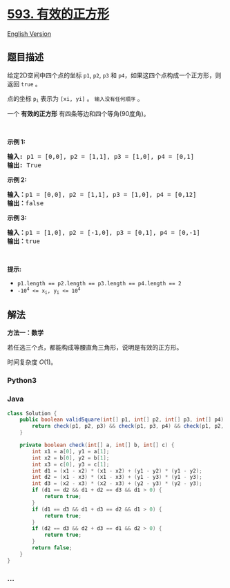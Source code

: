 # [593. 有效的正方形](https://leetcode.cn/problems/valid-square)

[English Version](/solution/0500-0599/0593.Valid%20Square/README_EN.md)

## 题目描述

<!-- 这里写题目描述 -->

<p>给定2D空间中四个点的坐标&nbsp;<code>p1</code>,&nbsp;<code>p2</code>,&nbsp;<code>p3</code>&nbsp;和&nbsp;<code>p4</code>，如果这四个点构成一个正方形，则返回 <code>true</code> 。</p>

<p>点的坐标&nbsp;<code>p<sub>i</sub></code> 表示为 <code>[xi, yi]</code> 。 <code>输入没有任何顺序</code> 。</p>

<p>一个 <strong>有效的正方形</strong> 有四条等边和四个等角(90度角)。</p>

<p>&nbsp;</p>

<p><strong>示例 1:</strong></p>

<pre>
<strong>输入:</strong> p1 = [0,0], p2 = [1,1], p3 = [1,0], p4 = [0,1]
<strong>输出:</strong> True
</pre>

<p><strong>示例 2:</strong></p>

<pre>
<strong>输入：</strong>p1 = [0,0], p2 = [1,1], p3 = [1,0], p4 = [0,12]
<b>输出：</b>false
</pre>

<p><strong>示例 3:</strong></p>

<pre>
<b>输入：</b>p1 = [1,0], p2 = [-1,0], p3 = [0,1], p4 = [0,-1]
<b>输出：</b>true
</pre>

<p>&nbsp;</p>

<p><strong>提示:</strong></p>

<ul>
	<li><code>p1.length == p2.length == p3.length == p4.length == 2</code></li>
	<li><code>-10<sup>4</sup>&nbsp;&lt;= x<sub>i</sub>, y<sub>i</sub>&nbsp;&lt;= 10<sup>4</sup></code></li>
</ul>

## 解法

<!-- 这里可写通用的实现逻辑 -->

**方法一：数学**

若任选三个点，都能构成等腰直角三角形，说明是有效的正方形。

时间复杂度 $O(1)$。

<!-- tabs:start -->

### **Python3**

<!-- 这里可写当前语言的特殊实现逻辑 -->



### **Java**

<!-- 这里可写当前语言的特殊实现逻辑 -->

```java
class Solution {
    public boolean validSquare(int[] p1, int[] p2, int[] p3, int[] p4) {
        return check(p1, p2, p3) && check(p1, p3, p4) && check(p1, p2, p4) && check(p2, p3, p4);
    }

    private boolean check(int[] a, int[] b, int[] c) {
        int x1 = a[0], y1 = a[1];
        int x2 = b[0], y2 = b[1];
        int x3 = c[0], y3 = c[1];
        int d1 = (x1 - x2) * (x1 - x2) + (y1 - y2) * (y1 - y2);
        int d2 = (x1 - x3) * (x1 - x3) + (y1 - y3) * (y1 - y3);
        int d3 = (x2 - x3) * (x2 - x3) + (y2 - y3) * (y2 - y3);
        if (d1 == d2 && d1 + d2 == d3 && d1 > 0) {
            return true;
        }
        if (d1 == d3 && d1 + d3 == d2 && d1 > 0) {
            return true;
        }
        if (d2 == d3 && d2 + d3 == d1 && d2 > 0) {
            return true;
        }
        return false;
    }
}
```









### **...**

```

```



